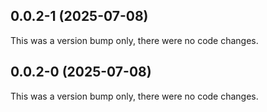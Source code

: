 ## 0.0.2-1 (2025-07-08)

This was a version bump only, there were no code changes.

## 0.0.2-0 (2025-07-08)

This was a version bump only, there were no code changes.